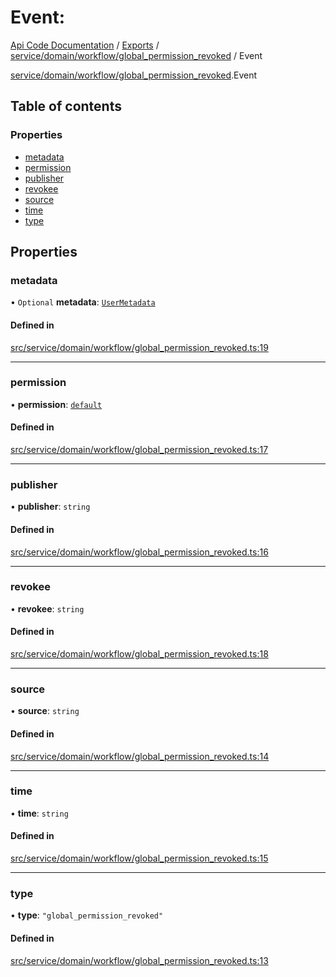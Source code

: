 # Event: 
 
[Api Code Documentation](../README.md) / [Exports](../modules.md) / [service/domain/workflow/global\_permission\_revoked](../modules/service_domain_workflow_global_permission_revoked.md) / Event

[service/domain/workflow/global\_permission\_revoked](../modules/service_domain_workflow_global_permission_revoked.md).Event

## Table of contents

### Properties

- [metadata](service_domain_workflow_global_permission_revoked.Event.md#metadata)
- [permission](service_domain_workflow_global_permission_revoked.Event.md#permission)
- [publisher](service_domain_workflow_global_permission_revoked.Event.md#publisher)
- [revokee](service_domain_workflow_global_permission_revoked.Event.md#revokee)
- [source](service_domain_workflow_global_permission_revoked.Event.md#source)
- [time](service_domain_workflow_global_permission_revoked.Event.md#time)
- [type](service_domain_workflow_global_permission_revoked.Event.md#type)

## Properties

### metadata

• `Optional` **metadata**: [`UserMetadata`](../modules/service_domain_metadata.md#usermetadata)

#### Defined in

[src/service/domain/workflow/global_permission_revoked.ts:19](https://github.com/openkfw/TruBudget/blob/d07ad94/api/src/service/domain/workflow/global_permission_revoked.ts#L19)

___

### permission

• **permission**: [`default`](../modules/authz_intents.md#default)

#### Defined in

[src/service/domain/workflow/global_permission_revoked.ts:17](https://github.com/openkfw/TruBudget/blob/d07ad94/api/src/service/domain/workflow/global_permission_revoked.ts#L17)

___

### publisher

• **publisher**: `string`

#### Defined in

[src/service/domain/workflow/global_permission_revoked.ts:16](https://github.com/openkfw/TruBudget/blob/d07ad94/api/src/service/domain/workflow/global_permission_revoked.ts#L16)

___

### revokee

• **revokee**: `string`

#### Defined in

[src/service/domain/workflow/global_permission_revoked.ts:18](https://github.com/openkfw/TruBudget/blob/d07ad94/api/src/service/domain/workflow/global_permission_revoked.ts#L18)

___

### source

• **source**: `string`

#### Defined in

[src/service/domain/workflow/global_permission_revoked.ts:14](https://github.com/openkfw/TruBudget/blob/d07ad94/api/src/service/domain/workflow/global_permission_revoked.ts#L14)

___

### time

• **time**: `string`

#### Defined in

[src/service/domain/workflow/global_permission_revoked.ts:15](https://github.com/openkfw/TruBudget/blob/d07ad94/api/src/service/domain/workflow/global_permission_revoked.ts#L15)

___

### type

• **type**: ``"global_permission_revoked"``

#### Defined in

[src/service/domain/workflow/global_permission_revoked.ts:13](https://github.com/openkfw/TruBudget/blob/d07ad94/api/src/service/domain/workflow/global_permission_revoked.ts#L13)

